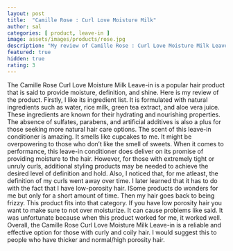 ```yaml
---
layout: post
title:  "Camille Rose : Curl Love Moisture Milk"
author: sal
categories: [ product, leave-in ]
image: assets/images/products/rose.jpg
description: "My review of Camille Rose : Curl Love Moisture Milk Leave in "
featured: true
hidden: true
rating: 3
---
```

The Camille Rose Curl Love Moisture Milk Leave-in is a popular hair product that is said to provide moisture, definition, and shine. Here is my review of the product.
Firstly, I like its ingredient list. It is formulated with natural ingredients such as water, rice milk, green tea extract, and aloe vera juice. These ingredients are known for their hydrating and nourishing properties. The absence of sulfates, parabens, and artificial additives is also a plus for those seeking more natural hair care options.
The scent of this leave-in conditioner is amazing. It smells like cupcakes to me. It might be overpowering to those who don’t like the smell of sweets.
When it comes to performance, this leave-in conditioner does deliver on its promise of providing moisture to the hair. However, for those with extremely tight or unruly curls, additional styling products may be needed to achieve the desired level of definition and hold.
Also, I noticed that, for me atleast, the definition of my curls went away over time. I later learned that it has to do with the fact that I have low-porosity hair. ISome products do wonders for me but only for a short amount of time. Then my hair goes back to being frizzy. This product fits into that category. If you have low porosity hair you want to make sure to not over moisturize.  It can cause problems like said. It was unfortunate because when this product worked for me, it worked well.
Overall, the Camille Rose Curl Love Moisture Milk Leave-in is a reliable and effective option for those with curly and coily hair. I would suggest this to people who have thicker and normal/high porosity hair.
